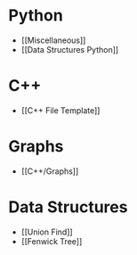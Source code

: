 # Python
- [[Miscellaneous]]
- [[Data Structures Python]]

# C++
- [[C++ File Template]]

# Graphs
- [[C++/Graphs]]

# Data Structures
- [[Union Find]]
- [[Fenwick Tree]]
